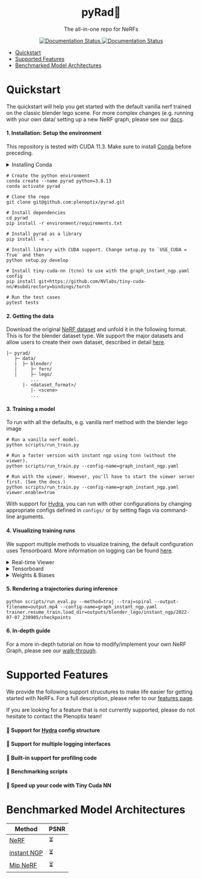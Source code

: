 <h1 align="center"> pyRad🤘 </h1>

<p align="center"> The all-in-one repo for NeRFs </p>

<p align="center"> 
    <a href="https://plenoptix-pyrad.readthedocs-hosted.com/en/latest/?badge=latest">
        <img alt="Documentation Status" src="https://readthedocs.com/projects/plenoptix-pyrad/badge/?version=latest">
    </a>
    <!-- TODO: add license and have it point to that -->
    <a href="https://github.com/plenoptix/pyrad/blob/master/LICENSE">
        <img alt="Documentation Status" src="https://img.shields.io/badge/License-Apache_2.0-blue.svg">
    </a> 
    <!-- TODO: add version number badge -->
</p>

- [Quickstart](#quickstart)
- [Supported Features](#supported-features)
- [Benchmarked Model Architectures](#benchmarked-model-architectures)

# Quickstart

The quickstart will help you get started with the default vanilla nerf trained on the classic blender lego scene.
For more complex changes (e.g. running with your own data/ setting up a new NeRF graph, please see our [docs](https://plenoptix-pyrad.readthedocs-hosted.com/en/latest/quickstart/quick_tour.html).

#### 1. Installation: Setup the environment

This repository is tested with CUDA 11.3. Make sure to install [Conda](https://docs.conda.io/en/latest/miniconda.html#linux-installers) before preceding.

<details>
<summary>Installing Conda</summary>

    This step is fairly self-explanatory, but here are the basic steps. You can also find countless tutorials online.

    ```
    cd /path/to/install/miniconda

    mkdir -p miniconda3
    wget https://repo.anaconda.com/miniconda/Miniconda3-latest-Linux-x86_64.sh -O miniconda3/miniconda.sh
    bash miniconda3/miniconda.sh -b -u -p miniconda3
    rm -rf miniconda/miniconda.sh
    ```

</details>

```
# Create the python environment
conda create --name pyrad python=3.8.13
conda activate pyrad

# Clone the repo
git clone git@github.com:plenoptix/pyrad.git

# Install dependencies
cd pyrad
pip install -r environment/requirements.txt

# Install pyrad as a library
pip install -e .

# Install library with CUDA support. Change setup.py to `USE_CUDA = True` and then
python setup.py develop

# Install tiny-cuda-nn (tcnn) to use with the graph_instant_ngp.yaml config
pip install git+https://github.com/NVlabs/tiny-cuda-nn/#subdirectory=bindings/torch

# Run the test cases
pytest tests
```

#### 2. Getting the data

Download the original [NeRF dataset](https://drive.google.com/drive/folders/128yBriW1IG_3NJ5Rp7APSTZsJqdJdfc1) and unfold it in the following format. This is for the blender dataset type. We support the major datasets and allow users to create their own dataset, described in detail [here](docs/tutorials/data_setup.rst).

```
|─ pyrad/
   ├─ data/
   |  ├─ blender/
   |     ├─ fern/
   |     ├─ lego/
         ...
      |- <dataset_format>/
         |- <scene>
         ...
```

#### 3. Training a model

To run with all the defaults, e.g. vanilla nerf method with the blender lego image

```
# Run a vanilla nerf model.
python scripts/run_train.py

# Run a faster version with instant ngp using tcnn (without the viewer).
python scripts/run_train.py --config-name=graph_instant_ngp.yaml

# Run with the viewer. However, you'll have to start the viewer server first. (See the docs.)
python scripts/run_train.py --config-name=graph_instant_ngp.yaml viewer.enable=true
```

With support for [Hydra](https://hydra.cc/), you can run with other configurations by changing appropriate configs defined in `configs/` or by setting flags via command-line arguments.

#### 4. Visualizing training runs

We support multiple methods to visualize training, the default configuration uses Tensorboard. More information on logging can be found [here](https://plenoptix-pyrad.readthedocs-hosted.com/en/latest/tooling/logging.html).

<details>
<summary>Real-time Viewer</summary>

We have developed our own Real-time web viewer, more information can be found [here](https://plenoptix-pyrad.readthedocs-hosted.com/en/latest/tooling/viewer.html). This viewer runs during training and is designed to work with models that have fast rendering pipelines.

To enable add the following to your config:

```
viewer:
  enable: true
```

</details>

<details>
<summary>Tensorboard</summary>

If you run everything with the default configuration we log all training curves, test images, and other stats. Once the job is launched, you will be able to track training by launching the tensorboard in `outputs/blender_lego/vanilla_nerf/<timestamp>/<events.tfevents>`.

```
tensorboard --logdir outputs

# or the following
export TENSORBOARD_PORT=<port>
bash environment/run_tensorboard.sh
```

</details>

<details>
<summary>Weights & Biases</summary>

We support logging to weights and biases, to enable add the following to the config:

```
logging:
    writer:
        WandbWriter
```

</details>

#### 5. Rendering a trajectories during inference

```
python scripts/run_eval.py --method=traj --traj=spiral --output-filename=output.mp4 --config-name=graph_instant_ngp.yaml trainer.resume_train.load_dir=outputs/blender_lego/instant_ngp/2022-07-07_230905/checkpoints
```

#### 6. In-depth guide

For a more in-depth tutorial on how to modify/implement your own NeRF Graph, please see our [walk-through](https://plenoptix-pyrad.readthedocs-hosted.com/en/latest/tutorials/creating_graphs.html).

# Supported Features

We provide the following support strucutures to make life easier for getting started with NeRFs. For a full description, please refer to our [features page](#).

If you are looking for a feature that is not currently supported, please do not hesitate to contact the Plenoptix team!

#### :metal: Support for [Hydra](https://hydra.cc/) config structure

#### :metal: Support for multiple logging interfaces

#### :metal: Built-in support for profiling code

#### :metal: Benchmarking scripts

#### :metal: Speed up your code with Tiny Cuda NN

# Benchmarked Model Architectures

| Method                                                                            | PSNR                     |
| --------------------------------------------------------------------------------- | ------------------------ |
| [NeRF](https://arxiv.org/abs/2003.08934)                                          | :hourglass_flowing_sand: |
| [instant NGP](https://nvlabs.github.io/instant-ngp/assets/mueller2022instant.pdf) | :hourglass_flowing_sand: |
| [Mip NeRF](https://arxiv.org/abs/2103.13415)                                      | :hourglass_flowing_sand: |
